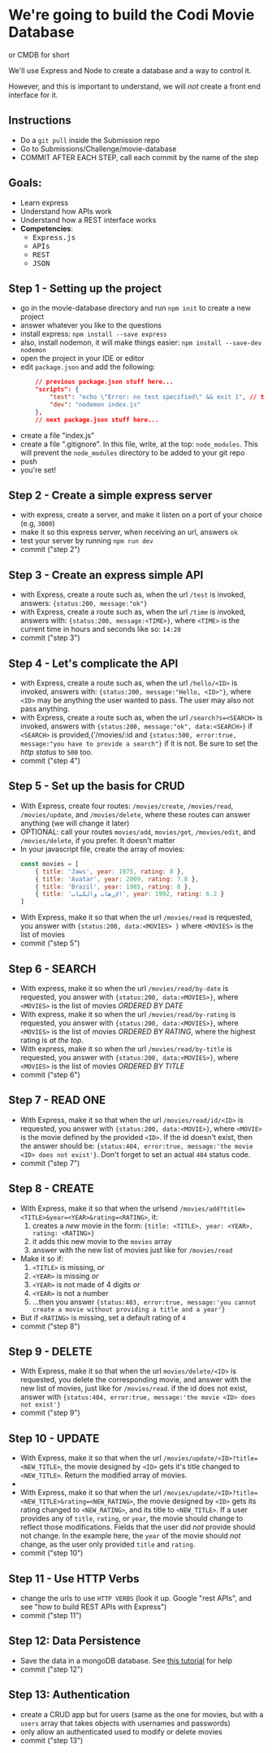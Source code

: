 # We're going to build the Codi Movie Database

or CMDB for short

We'll use Express and Node to create a database and a way to control it.

However, and this is important to understand, we will *not* create a front end interface for it.

## Instructions

- Do a `git pull` inside the Submission repo
- Go to Submissions/Challenge/movie-database
- COMMIT AFTER EACH STEP, call each commit by the name of the step

## Goals:

- Learn express
- Understand how APIs work
- Understand how a REST interface works
- **Competencies**: 
  - <kbd>Express.js</kbd>
  - <kbd>APIs</kbd>
  - <kbd>REST</kbd>
  - <kbd>JSON</kbd>

## Step 1 - Setting up the project

- go in the movie-database directory and run `npm init` to create a new project
- answer whatever you like to the questions
- install express: `npm install --save express`
- also, install nodemon, it will make things easier: `npm install --save-dev nodemon`
- open the project in your IDE or editor
- edit `package.json` and add the following:
    ```json
        // previous package.json stuff here...
        "scripts": {
            "test": "echo \"Error: no test specified\" && exit 1", // this should be there
            "dev": "nodemon index.js"
        },
        // next package.json stuff here...
    ```
- create a file "index.js"
- create a file ".gitignore". In this file, write, at the top: `node_modules`. This will prevent the `node_modules` directory to be added to your git repo
- push
- you're set!

## Step 2 - Create a simple express server

- with express, create a server, and make it listen on a port of your choice (e.g, `3000`)
- make it so this express server, when receiving an url, answers `ok`
- test your server by running `npm run dev`
- commit ("step 2")

## Step 3 - Create an express simple API

- with Express, create a route such as, when the url `/test` is invoked, answers: `{status:200, message:"ok"}`
- with Express, create a route such as, when the url `/time` is invoked, answers with: `{status:200, message:<TIME>}`, where `<TIME>` is the current time in hours and seconds like so: `14:20`
- commit ("step 3") 

## Step 4 - Let's complicate the API

- with Express, create a route such as, when the url `/hello/<ID>` is invoked, answers with: `{status:200, message:"Hello, <ID>"}`, where `<ID>` may be anything the user wanted to pass. The user may also not pass anything.
- with Express, create a route such as, when the url `/search?s=<SEARCH>` is invoked, answers with `{status:200, message:"ok", data:<SEARCH>}` if `<SEARCH>` is provided,('/movies/:id and `{status:500, error:true, message:"you have to provide a search"}` if it is not. Be sure to set the *http status* to `500` too.
- commit ("step 4") 

## Step 5 - Set up the basis for CRUD

- With Express, create four routes: `/movies/create`, `/movies/read`, `/movies/update`, and `/movies/delete`, where these routes can answer anything (we will change it later)
- OPTIONAL: call your routes `movies/add`, `movies/get`, `/movies/edit`, and `/movies/delete`, if you prefer. It doesn't matter
- In your javascript file, create the array of movies:
   ```js
   const movies = [
       { title: 'Jaws', year: 1975, rating: 8 },
       { title: 'Avatar', year: 2009, rating: 7.8 },
       { title: 'Brazil', year: 1985, rating: 8 },
       { title: 'الإرهاب والكباب‎', year: 1992, rating: 6.2 }
   ]
   ```
- With Express, make it so that when the url `/movies/read` is requested, you answer with `{status:200, data:<MOVIES> }` where `<MOVIES>` is the list of movies
- commit ("step 5") 

## Step 6 - SEARCH

- With express, make it so when the url `/movies/read/by-date` is requested, you answer with `{status:200, data:<MOVIES>}`, where `<MOVIES>` is the list of movies *ORDERED BY DATE*
- With express, make it so when the url `/movies/read/by-rating` is requested, you answer with `{status:200, data:<MOVIES>}`, where `<MOVIES>` is the list of movies *ORDERED BY RATING*, where the highest rating is *at the top*.
- With express, make it so when the url `/movies/read/by-title` is requested, you answer with `{status:200, data:<MOVIES>}`, where `<MOVIES>` is the list of movies *ORDERED BY TITLE*
- commit ("step 6") 

## Step 7 - READ ONE

- With Express, make it so that when the url `/movies/read/id/<ID>` is requested, you answer with `{status:200, data:<MOVIE>}`, where `<MOVIE>` is the movie defined by the provided `<ID>`. If the id doesn't exist, then the answer should be: `{status:404, error:true, message:'the movie <ID> does not exist'}`. Don't forget to set an actual `404` status code. 
- commit ("step 7") 

## Step 8 - CREATE

- With Express, make it so that when the urlsend `/movies/add?title=<TITLE>&year=<YEAR>&rating=<RATING>`, it:
    1. creates a *new* movie in the form: `{title: <TITLE>, year: <YEAR>, rating: <RATING>}`
    2. it adds this new movie to the `movies` array
    3. answer with the new list of movies just like for `/movies/read`
- Make it so if:
    1. `<TITLE>` is missing, *or* 
    2. `<YEAR>` is missing *or*
    3. `<YEAR>` is not made of 4 digits *or*
    4. `<YEAR>` is not a number
    6. ...then you answer `{status:403, error:true, message:'you cannot create a movie without providing a title and a year'}`
- But if `<RATING>` is missing, set a default rating of `4`
- commit ("step 8")

## Step 9 - DELETE

- With Express, make it so that when the url `movies/delete/<ID>` is requested, you delete the corresponding movie, and answer with the new list of movies, just like for `/movies/read`. if the id does not exist, answer with `{status:404, error:true, message:'the movie <ID> does not exist'}`
- commit ("step 9") 

## Step 10 - UPDATE

- With Express, make it so that when the url `/movies/update/<ID>?title=<NEW_TITLE>`, the movie designed by `<ID>` gets it's title changed to `<NEW_TITLE>`. Return the modified array of movies.
- 
- With Express, make it so that when the url `/movies/update/<ID>?title=<NEW_TITLE>&rating=<NEW_RATING>`, the movie designed by `<ID>` gets its rating changed to `<NEW_RATING>`, and its title to `<NEW_TITLE>`. If a user provides any of `title`, `rating`, or `year`, the movie should change to reflect those modifications. Fields that the user did *not* provide should not change. In the example here, the `year` of the movie should *not* change, as the user only provided `title` and `rating`.
- commit ("step 10") 

## Step 11 - Use HTTP Verbs

- change the urls to use `HTTP VERBS` (look it up. Google "rest APIs", and see "how to build REST APIs with Express")
- commit ("step 11") 

## Step 12: Data Persistence

- Save the data in a mongoDB database. See [this tutorial](https://medium.freecodecamp.org/building-a-simple-node-js-api-in-under-30-minutes-a07ea9e390d2) for help 
- commit ("step 12") 

## Step 13: Authentication

- create a CRUD app but for users (same as the one for movies, but with a `users` array that takes objects with usernames and passwords)
- only allow an authenticated used to modify or delete movies
- commit ("step 13") 
